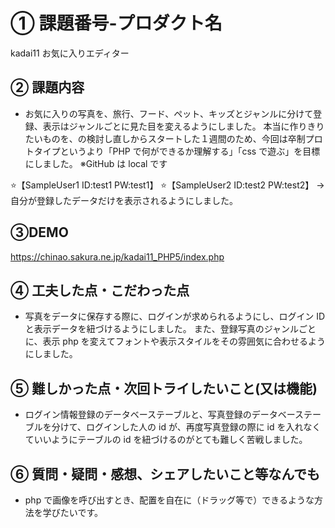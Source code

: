 # ① 課題番号-プロダクト名

kadai11
お気に入りエディター

## ② 課題内容

- お気に入りの写真を、旅行、フード、ペット、キッズとジャンルに分けて登録、表示はジャンルごとに見た目を変えるようにしました。
  本当に作りきりたいものを、の検討し直しからスタートした１週間のため、今回は卒制プロトタイプというより「PHP で何ができるか理解する」「css で遊ぶ」を目標にしました。
  ※GitHub は local です

⭐️【SampleUser1 ID:test1 PW:test1】
⭐️【SampleUser2 ID:test2 PW:test2】
→ 自分が登録したデータだけを表示されるようにしました。

## ③DEMO

https://chinao.sakura.ne.jp/kadai11_PHP5/index.php

## ④ 工夫した点・こだわった点

- 写真をデータに保存する際に、ログインが求められるようにし、ログイン ID と表示データを紐づけるようにしました。
  また、登録写真のジャンルごとに、表示 php を変えてフォントや表示スタイルをその雰囲気に合わせるようにしました。

## ⑤ 難しかった点・次回トライしたいこと(又は機能)

- ログイン情報登録のデータベーステーブルと、写真登録のデータベーステーブルを分けて、ログインした人の id が、再度写真登録の際に id を入れなくていいようにテーブルの id を紐づけるのがとても難しく苦戦しました。

## ⑥ 質問・疑問・感想、シェアしたいこと等なんでも

- php で画像を呼び出すとき、配置を自在に（ドラッグ等で）できるような方法を学びたいです。
